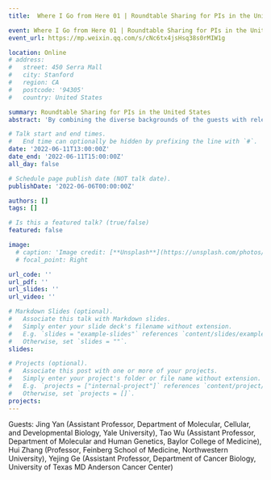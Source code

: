 ```yaml
---
title:  Where I Go from Here 01 | Roundtable Sharing for PIs in the United States

event: Where I Go from Here 01 | Roundtable Sharing for PIs in the United States
event_url: https://mp.weixin.qq.com/s/cNc6tx4jsHsq38s0rMIW1g

location: Online
# address:
#   street: 450 Serra Mall
#   city: Stanford
#   region: CA
#   postcode: '94305'
#   country: United States

summary: Roundtable Sharing for PIs in the United States
abstract: 'By combining the diverse backgrounds of the guests with relevant topics of concern, this forum aims to ignite new ideas and provide members who are still exploring their career options with a clearer vision of the possibilities and potential paths available to them, thereby reducing uncertainty about the future.'

# Talk start and end times.
#   End time can optionally be hidden by prefixing the line with `#`.
date: '2022-06-11T13:00:00Z'
date_end: '2022-06-11T15:00:00Z'
all_day: false

# Schedule page publish date (NOT talk date).
publishDate: '2022-06-06T00:00:00Z'

authors: []
tags: []

# Is this a featured talk? (true/false)
featured: false

image:
  # caption: 'Image credit: [**Unsplash**](https://unsplash.com/photos/bzdhc5b3Bxs)'
  # focal_point: Right

url_code: ''
url_pdf: ''
url_slides: ''
url_video: ''

# Markdown Slides (optional).
#   Associate this talk with Markdown slides.
#   Simply enter your slide deck's filename without extension.
#   E.g. `slides = "example-slides"` references `content/slides/example-slides.md`.
#   Otherwise, set `slides = ""`.
slides:

# Projects (optional).
#   Associate this post with one or more of your projects.
#   Simply enter your project's folder or file name without extension.
#   E.g. `projects = ["internal-project"]` references `content/project/deep-learning/index.md`.
#   Otherwise, set `projects = []`.
projects:
---
```

Guests: 
Jing Yan (Assistant Professor, Department of Molecular, Cellular, and Developmental Biology, Yale University), Tao Wu (Assistant Professor, Department of Molecular and Human Genetics, Baylor College of Medicine), Hui Zhang (Professor, Feinberg School of Medicine, Northwestern University), Yejing Ge (Assistant Professor, Department of Cancer Biology, University of Texas MD Anderson Cancer Center)


